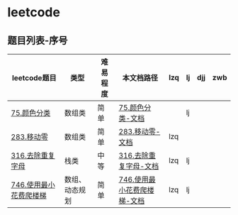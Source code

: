 # leetcode

## 题目列表-序号

| leetcode题目 | 类型 | 难易程度 | 本文档路径 |lzq | lj | djj | zwb |
|---|---|---|---|---|---|---|---|
| [75.颜色分类](https://leetcode-cn.com/problems/sort-colors/) |数组类|简单|[75.颜色分类-文档](/leetcode/75.颜色分类.md)| | lj |  |  |
| [283.移动零](https://leetcode-cn.com/problems/move-zeroes/) |数组类|简单|[283.移动零-文档](/leetcode/283.移动零.md)|lzq | | | |
| [316.去除重复字母](https://leetcode-cn.com/problems/remove-duplicate-letters/) |栈类|中等|[316.去除重复字母-文档](/leetcode/316.去除重复字母.md)| lzq | lj | | |
| [746.使用最小花费爬楼梯](https://leetcode-cn.com/problems/min-cost-climbing-stairs/) |数组、动态规划|简单|[746.使用最小花费爬楼梯-文档](/leetcode/746.使用最小花费爬楼梯.md)| lzq | lj | | |


